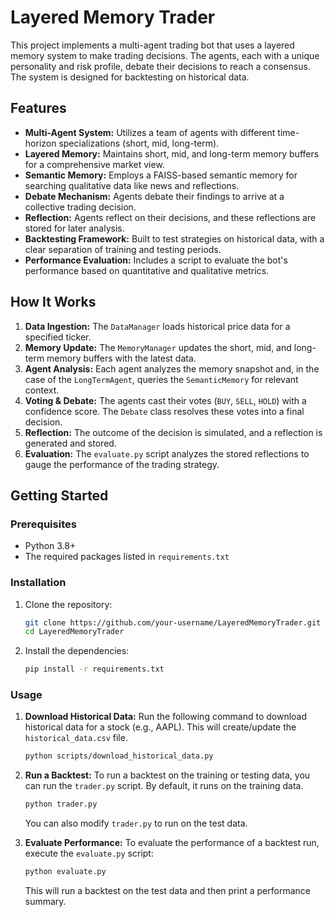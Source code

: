 # Layered Memory Trader

This project implements a multi-agent trading bot that uses a layered memory system to make trading decisions. The agents, each with a unique personality and risk profile, debate their decisions to reach a consensus. The system is designed for backtesting on historical data.

## Features

- **Multi-Agent System:** Utilizes a team of agents with different time-horizon specializations (short, mid, long-term).
- **Layered Memory:** Maintains short, mid, and long-term memory buffers for a comprehensive market view.
- **Semantic Memory:** Employs a FAISS-based semantic memory for searching qualitative data like news and reflections.
- **Debate Mechanism:** Agents debate their findings to arrive at a collective trading decision.
- **Reflection:** Agents reflect on their decisions, and these reflections are stored for later analysis.
- **Backtesting Framework:** Built to test strategies on historical data, with a clear separation of training and testing periods.
- **Performance Evaluation:** Includes a script to evaluate the bot's performance based on quantitative and qualitative metrics.

## How It Works

1.  **Data Ingestion:** The `DataManager` loads historical price data for a specified ticker.
2.  **Memory Update:** The `MemoryManager` updates the short, mid, and long-term memory buffers with the latest data.
3.  **Agent Analysis:** Each agent analyzes the memory snapshot and, in the case of the `LongTermAgent`, queries the `SemanticMemory` for relevant context.
4.  **Voting & Debate:** The agents cast their votes (`BUY`, `SELL`, `HOLD`) with a confidence score. The `Debate` class resolves these votes into a final decision.
5.  **Reflection:** The outcome of the decision is simulated, and a reflection is generated and stored.
6.  **Evaluation:** The `evaluate.py` script analyzes the stored reflections to gauge the performance of the trading strategy.

## Getting Started

### Prerequisites

- Python 3.8+
- The required packages listed in `requirements.txt`

### Installation

1.  Clone the repository:
    ```bash
    git clone https://github.com/your-username/LayeredMemoryTrader.git
    cd LayeredMemoryTrader
    ```
2.  Install the dependencies:
    ```bash
    pip install -r requirements.txt
    ```

### Usage

1.  **Download Historical Data:**
    Run the following command to download historical data for a stock (e.g., AAPL). This will create/update the `historical_data.csv` file.
    ```bash
    python scripts/download_historical_data.py
    ```

2.  **Run a Backtest:**
    To run a backtest on the training or testing data, you can run the `trader.py` script. By default, it runs on the training data.
    ```bash
    python trader.py
    ```
    You can also modify `trader.py` to run on the test data.

3.  **Evaluate Performance:**
    To evaluate the performance of a backtest run, execute the `evaluate.py` script:
    ```bash
    python evaluate.py
    ```
    This will run a backtest on the test data and then print a performance summary.
